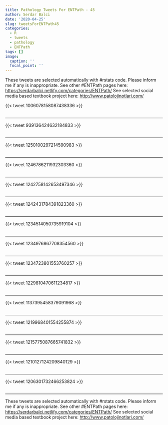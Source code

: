 ```yaml
---
title: Pathology Tweets For ENTPath - 45
author: Serdar Balci
date: '2020-04-25'
slug: tweetsForENTPath45
categories:
  - R
  - tweets
  - pathology
  - ENTPath
tags: []
image:
  caption: ''
  focal_point: ''
---
```



These tweets are selected automatically with #rstats code. Please inform me if any is inappropriate.
See other #ENTPath pages here: https://serdarbalci.netlify.com/categories/ENTPath/ 
See selected social media based textbook project here: http://www.patolojinotlari.com/

{{< tweet 1006078158087438336 >}}
<br>
<br>
<hr>
{{< tweet 939136424632184833 >}}
<br>
<br>
<hr>
{{< tweet 1250100297214590983 >}}
<br>
<br>
<hr>
{{< tweet 1246786211932303360 >}}
<br>
<br>
<hr>
{{< tweet 1242758142653497346 >}}
<br>
<br>
<hr>
{{< tweet 1242431784391823360 >}}
<br>
<br>
<hr>
{{< tweet 1234514050735919104 >}}
<br>
<br>
<hr>
{{< tweet 1234976867708354560 >}}
<br>
<br>
<hr>
{{< tweet 1234723801553760257 >}}
<br>
<br>
<hr>
{{< tweet 1229810470611234817 >}}
<br>
<br>
<hr>
{{< tweet 1137395458379091968 >}}
<br>
<br>
<hr>
{{< tweet 1219968401554255874 >}}
<br>
<br>
<hr>
{{< tweet 1215775087665741832 >}}
<br>
<br>
<hr>
{{< tweet 1210127124209840129 >}}
<br>
<br>
<hr>
{{< tweet 1206301732466253824 >}}
<br>
<br>
<hr>


These tweets are selected automatically with #rstats code. Please inform me if any is inappropriate.
See other #ENTPath pages here: https://serdarbalci.netlify.com/categories/ENTPath/ 
See selected social media based textbook project here: http://www.patolojinotlari.com/
